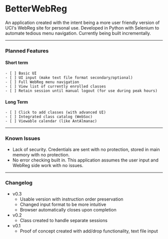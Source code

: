 # BetterWebReg
An application created with the intent being a more user friendly version of UCI's WebReg site for personal use. Developed in Python with Selenium to automate tedious menu navigation. Currently being built incrementally.

---
### Planned Features
#### Short term
```
- [ ] Basic UI
- [ ] UI input (make text file format secondary/optional)
- [ ] Full WebReg menu navigation
- [ ] View list of currently enrolled classes
- [ ] Retain session until manual logout (for use during peak hours)
```
#### Long Term
```
- [ ] Click to add classes (with advanced UI)
- [ ] Integrated class catalog (WebSoc)
- [ ] Viewable calendar (like AntAlmanac)
```
---
### Known Issues
- Lack of security. Credentials are sent with no protection, stored in main memory with no protection.
- No error checking built in. This application assumes the user input and WebReg side work with no issues.
---
### Changelog
- v0.3
	- Usable version with instruction order preservation
	- Changed input format to be more intuitive
	- Browser automatically closes upon completion
- v0.2
	- Class created to handle separate sessions
- v0.1
	- Proof of concept created with add/drop functionality, text file input
